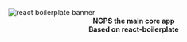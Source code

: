 <img src="http://6iee.com/data/uploads/19/381925.jpg" alt="react boilerplate banner" align="center" />

<br />

<div align="center"><strong>NGPS the main core app</strong></div>
<div align="center"><strong>Based on react-boilerplate</strong></div>
